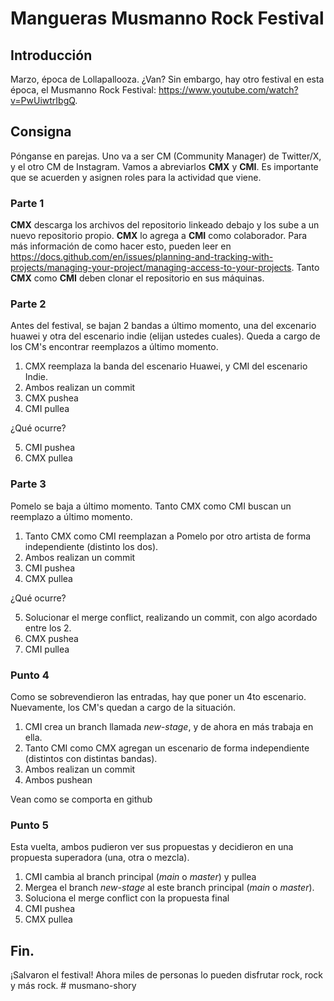 # Mangueras Musmanno Rock Festival

## Introducción
Marzo, época de Lollapallooza. ¿Van? Sin embargo, hay otro festival en esta época, el Musmanno Rock Festival: https://www.youtube.com/watch?v=PwUiwtrIbgQ.

## Consigna
Pónganse en parejas. Uno va a ser CM (Community Manager) de Twitter/X, y el otro CM de Instagram. Vamos a abreviarlos **CMX** y **CMI**. Es importante que se acuerden y asignen roles para la actividad que viene.

### Parte 1
**CMX** descarga los archivos del repositorio linkeado debajo y los sube a un nuevo repositorio propio. **CMX** lo agrega a **CMI** como colaborador. Para más información de como hacer esto, pueden leer en https://docs.github.com/en/issues/planning-and-tracking-with-projects/managing-your-project/managing-access-to-your-projects. Tanto **CMX** como **CMI** deben clonar el repositorio en sus máquinas.

### Parte 2
Antes del festival, se bajan 2 bandas a último momento, una del excenario huawei y otra del escenario indie (elijan ustedes cuales). Queda a cargo de los CM's encontrar reemplazos a último momento. 
1. CMX reemplaza la banda del escenario Huawei, y CMI del escenario Indie.
2. Ambos realizan un commit
3. CMX pushea
4. CMI pullea

¿Qué ocurre? 

5. CMI pushea
6. CMX pullea

### Parte 3
Pomelo se baja a último momento. Tanto CMX como CMI buscan un reemplazo a último momento.
1. Tanto CMX como CMI reemplazan a Pomelo por otro artista de forma independiente (distinto los dos).
2. Ambos realizan un commit
3. CMI pushea
4. CMX pullea

¿Qué ocurre?

5. Solucionar el merge conflict, realizando un commit, con algo acordado entre los 2.
6. CMX pushea
7. CMI pullea

### Punto 4
Como se sobrevendieron las entradas, hay que poner un 4to escenario. Nuevamente, los CM's quedan a cargo de la situación.

1. CMI crea un branch llamada *new-stage*, y de ahora en más trabaja en ella.
2. Tanto CMI como CMX agregan un escenario de forma independiente (distintos con distintas bandas).
3. Ambos realizan un commit
4. Ambos pushean

Vean como se comporta en github

### Punto 5
Esta vuelta, ambos pudieron ver sus propuestas y decidieron en una propuesta superadora (una, otra o mezcla).

1. CMI cambia al branch principal (*main* o *master*) y pullea
2. Mergea el branch *new-stage* al este branch principal (*main* o *master*).
3. Soluciona el merge conflict con la propuesta final
4. CMI pushea
5. CMX pullea

## Fin.

¡Salvaron el festival! Ahora miles de personas lo pueden disfrutar rock, rock y más rock.
#   m u s m a n o - s h o r y  
 